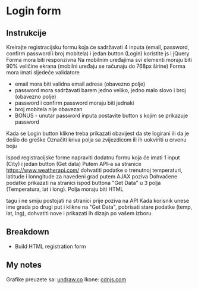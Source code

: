 # Login form

## Instrukcije

Kreirajte registracijsku formu koja će sadržavati 4 inputa (email, password, confirm password i broj mobitela) i jedan button (Login)
koristite js i jQuery
Forma mora biti responzivna
Na mobilnim uređajima svi elementi moraju biti 90% veličine ekrana (mobilni uređaju se računaju do 768px širine)
Forma mora imati sljedeće validatore

- email mora biti validna email adresa (obavezno polje)
- password mora sadržavati barem jedno veliko, jedno malo slovo i broj (obavezno polje)
- password i confirm password moraju biti jednaki
- broj mobitela nije obavezan
- BONUS - unutar password inputa postavite button s kojim se prikazuje password

Kada se Login button klikne treba prikazati obavijest da ste logirani ili da je došlo do greške
Označiti kriva polja sa zvijezdicom ili ih uokviriti u crvenu boju

Ispod registracijske forme napraviti dodatnu formu koja će imati 1 input (City) i jedan button (Get data) 
Putem API-a sa stranice https://www.weatherapi.com/ dohvatiti podatke o trenutnoj temperaturi, latitude i lonngitude za navedeni grad putem AJAX poziva
Dohvaćene podatke prikazati na stranici ispod buttona "Get Data" u 3 polja (Temperatura, lat i long). Polja moraju biti HTML <p> tagu i ne smiju postojati na stranici prije poziva na API
Kada korisnik unese ime grada po drugi put i klikne na "Get Data", pobrisati stare podatke (temp, lat, lng), dohvatiti nove i prikazati ih
dizajn po vašem izboru.

## Breakdown

- Build HTML registration form

## My notes

Grafike preuzete sa: [undraw.co](https://undraw.co/illustrations)
Ikone: [cdnjs.com](https://cdnjs.com/libraries/font-awesome)